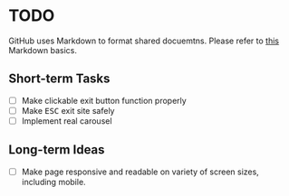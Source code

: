 # TODO

GitHub uses Markdown to format shared docuemtns. Please refer to [this](https://daringfireball.net/projects/markdown/basics) Markdown basics.

## Short-term Tasks
- [ ] Make clickable exit button function properly
- [ ] Make <kbd>ESC</kbd> exit site safely
- [ ] Implement real carousel

## Long-term Ideas
- [ ] Make page responsive and readable on variety of screen sizes, including mobile.
